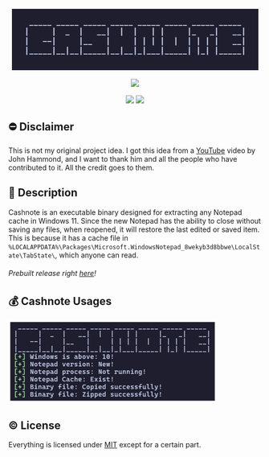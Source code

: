 <p align="center">
    <img src="https://github.com/shafiqaimanx/cashnote/blob/main/img/cashnote.png"/>
</p>

<p align="center">
    <img src="https://img.shields.io/badge/made%20with-c++-teal?style=flat&logo=cplusplus&logoColor=white&labelColor=595959&color=e6e6e6"/>
</p>

<p align="center">
    <img src="https://img.shields.io/badge/platform-windows-green?style=flat&logo=windows&logoColor=white&labelColor=595959&color=80d4ff"/>
    <img src="https://img.shields.io/badge/license-MIT-green?style=flat&logo=creativecommons&logoColor=white&labelColor=595959&color=ffff80"/>
</p>

## ⛔ Disclaimer
This is not my original project idea. I got this idea from a [YouTube](https://www.youtube.com/watch?v=zSSBbv2fc2s) video by John Hammond, and I want to thank him and all the people who have contributed to it. All the credit goes to them.

## 📖 Description 
Cashnote is an executable binary designed for extracting any Notepad cache in Windows 11. Since the new Notepad has the ability to close without saving any files, when reopened, it will restore the last edited or saved item. This is because it has a cache file in `%LOCALAPPDATA%\Packages\Microsoft.WindowsNotepad_8wekyb3d8bbwe\LocalState\TabState\`, which anyone can read.

###### Prebuilt release right [here](https://github.com/shafiqaimanx/cashnote/releases)!

## 💰 Cashnote Usages
<img src="https://github.com/shafiqaimanx/cashnote/blob/main/img/cashnote_usage.png"/>

## ©️ License
Everything is licensed under [MIT](https://raw.githubusercontent.com/shafiqaimanx/cashnote/main/LICENSE) except for a certain part.
